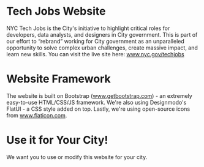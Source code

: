 # Tech Jobs Website
NYC Tech Jobs is the City's initiative to highlight critical roles for developers, data analysts, and designers in City government. This is part of our effort to “rebrand” working for City government as an unparalleled opportunity to solve complex urban challenges, create massive impact, and learn new skills. You can visit the live site here: www.nyc.gov/techjobs

# Website Framework
The website is built on Bootstrap (www.getbootstrap.com) - an extremely easy-to-use HTML/CSS/JS framework. We're also using Designmodo's FlatUI - a CSS style added on top. Lastly, we're using open-source icons from www.flaticon.com.

# Use it for Your City!
We want you to use or modify this website for your city.
